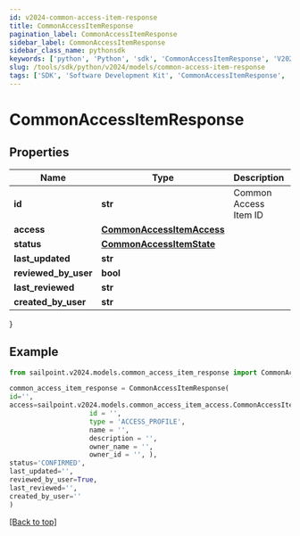 ```yaml
---
id: v2024-common-access-item-response
title: CommonAccessItemResponse
pagination_label: CommonAccessItemResponse
sidebar_label: CommonAccessItemResponse
sidebar_class_name: pythonsdk
keywords: ['python', 'Python', 'sdk', 'CommonAccessItemResponse', 'V2024CommonAccessItemResponse'] 
slug: /tools/sdk/python/v2024/models/common-access-item-response
tags: ['SDK', 'Software Development Kit', 'CommonAccessItemResponse', 'V2024CommonAccessItemResponse']
---
```


# CommonAccessItemResponse


## Properties

Name | Type | Description | Notes
------------ | ------------- | ------------- | -------------
**id** | **str** | Common Access Item ID | [optional] 
**access** | [**CommonAccessItemAccess**](common-access-item-access) |  | [optional] 
**status** | [**CommonAccessItemState**](common-access-item-state) |  | [optional] 
**last_updated** | **str** |  | [optional] 
**reviewed_by_user** | **bool** |  | [optional] 
**last_reviewed** | **str** |  | [optional] 
**created_by_user** | **str** |  | [optional] 
}

## Example

```python
from sailpoint.v2024.models.common_access_item_response import CommonAccessItemResponse

common_access_item_response = CommonAccessItemResponse(
id='',
access=sailpoint.v2024.models.common_access_item_access.CommonAccessItemAccess(
                    id = '', 
                    type = 'ACCESS_PROFILE', 
                    name = '', 
                    description = '', 
                    owner_name = '', 
                    owner_id = '', ),
status='CONFIRMED',
last_updated='',
reviewed_by_user=True,
last_reviewed='',
created_by_user=''
)

```
[[Back to top]](#) 

